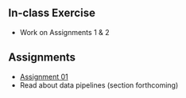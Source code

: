 ## In-class Exercise

* Work on Assignments 1 & 2

## Assignments

* [Assignment 01](https://classroom.github.com/a/j0m97Lz_)
* Read about data pipelines (section forthcoming)
